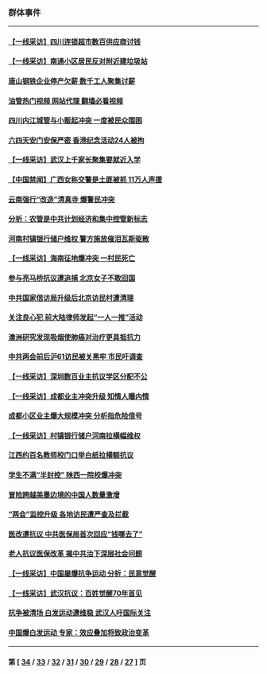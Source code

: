 ### 群体事件
---
#### [【一线采访】四川连锁超市数百供应商讨钱](../../pages/ncid279/n14025102.md?07021245) 
#### [【一线采访】南通小区居民反对附近建垃圾站](../../pages/ncid279/n14021690.md?07021245) 
#### [唐山钢铁企业停产欠薪 数千工人聚集讨薪](../../pages/ncid279/n14017404.md?07021245) 
#### [油管热门视频 网站代理 翻墙必看视频](http://138.2.39.72:81/youtube.html?epic-marker?07021245)
#### [四川内江城管与小贩起冲突 一度被民众围困](../../pages/ncid279/n14015922.md?07021245) 
#### [六四天安门安保严密 香港纪念活动24人被拘](../../pages/ncid279/n14009800.md?07021245) 
#### [【一线采访】武汉上千家长聚集要就近入学](../../pages/ncid279/n14009497.md?07021245) 
#### [【中国禁闻】广西女称交警是土匪被抓 11万人声援](../../pages/ncid279/n14006869.md?07021245) 
#### [云南强行“改造”清真寺 爆警民冲突](../../pages/ncid279/n14005561.md?07021245) 
#### [分析：农管是中共计划经济和集中控管新标志](../../pages/ncid279/n14000665.md?07021245) 
#### [河南村镇银行储户维权 警方施放催泪瓦斯驱散](../../pages/ncid279/n13998750.md?07021245) 
#### [【一线采访】海南征地爆冲突 一村民死亡](../../pages/ncid279/n13989137.md?07021245) 
#### [参与亮马桥抗议遭追捕 北京女子不敢回国](../../pages/ncid279/n13985420.md?07021245) 
#### [中共国家信访局升级后北京访民村遭清理](../../pages/ncid279/n13984826.md?07021245) 
#### [关注良心犯 前大陆律师发起“一人一推”活动](../../pages/ncid279/n13980524.md?07021245) 
#### [澳洲研究发现吸烟使肺癌对治疗更具抵抗力](../../pages/ncid279/n13977762.md?07021245) 
#### [中共两会前后沪61访民被关黑牢 市民吁调查](../../pages/ncid279/n13976054.md?07021245) 
#### [【一线采访】深圳数百业主抗议学区分配不公](../../pages/ncid279/n13976680.md?07021245) 
#### [【一线采访】成都业主冲突升级 知情人曝内情](../../pages/ncid279/n13965289.md?07021245) 
#### [成都小区业主爆大规模冲突 分析指危险信号](../../pages/ncid279/n13964520.md?07021245) 
#### [【一线采访】村镇银行储户河南拉横幅维权](../../pages/ncid279/n13964555.md?07021245) 
#### [江西约百名教师校门口举白纸拉横额抗议](../../pages/ncid279/n13958579.md?07021245) 
#### [学生不满“半封控” 陕西一院校爆冲突](../../pages/ncid279/n13946647.md?07021245) 
#### [冒险跨越美墨边境的中国人数量激增](../../pages/ncid279/n13946742.md?07021245) 
#### [“两会”监控升级 各地访民遭严查及拦截](../../pages/ncid279/n13942702.md?07021245) 
#### [医改遭抗议 中共医保局首次回应“钱哪去了”](../../pages/ncid279/n13938290.md?07021245) 
#### [老人抗议医保改革 揭中共治下深层社会问题](../../pages/ncid279/n13934963.md?07021245) 
#### [【一线采访】中国屡爆抗争运动 分析：民意觉醒](../../pages/ncid279/n13934024.md?07021245) 
#### [【一线采访】武汉抗议：百姓觉醒70年首见](../../pages/ncid279/n13931265.md?07021245) 
#### [抗争被清场 白发运动遭维稳 武汉人吁国际关注](../../pages/ncid279/n13931147.md?07021245) 
#### [中国爆白发运动 专家：效应叠加将致政治变革](../../pages/ncid279/n13931004.md?07021245) 

---
#### 第 [ [34](./34.md?07021245) / [33](./33.md?07021245) / [32](./32.md?07021245) / [31](./31.md?07021245) / [30](./30.md?07021245) / [29](./29.md?07021245) / [28](./28.md?07021245) / [27](./27.md?07021245) ] 页

